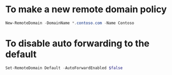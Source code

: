 # To make a new remote domain policy

```powershell
New-RemoteDomain -DomainName *.contoso.com -Name Contoso
```

# To disable auto forwarding to the default

```powershell
Set-RemoteDomain Default -AutoForwardEnabled $false
```
